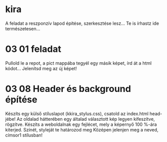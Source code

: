 # kira
A feladat a reszponzív lapod építése, szerkesztése lesz...
Te is írhastz ide természetesen...
# 03 01 feladat
Pullold le a repot, a pict mappába tegyél egy másik képet, írd át a html kódot... Jelenítsd meg az új képet!

# 03 08 Header és background építése
Készíts egy külső stíluslapot (kkira_stylus.css), csatold az index.html head-jébe!
Az oldalad hátterében egy általad választott kép legyen kifeszítve, rögzítve. 
Készíts a weboldalnak egy fejlécet, mely a képernyő 100 %-ára kiterjed. Színét, styleját te határozod meg Középen jelenjen meg a neved, címsor1 stílusban!